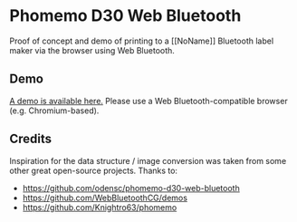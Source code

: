 # Phomemo D30 Web Bluetooth

Proof of concept and demo of printing to a [[NoName]] Bluetooth label maker via the browser using Web Bluetooth.

## Demo

[A demo is available here.](https://toxblh.github.io/phomemo-d30-web-bluetooth/) Please use a Web Bluetooth-compatible browser (e.g. Chromium-based).

## Credits

Inspiration for the data structure / image conversion was taken from some other great open-source projects. Thanks to:

- https://github.com/odensc/phomemo-d30-web-bluetooth
- https://github.com/WebBluetoothCG/demos
- https://github.com/Knightro63/phomemo
